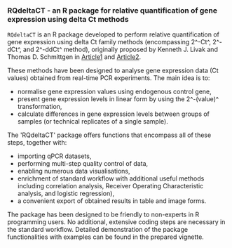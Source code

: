 
### RQdeltaCT - an R package for relative quantification of gene expression using delta Ct methods 

`RQdeltaCT` is an R package developed to perform relative quantification of gene expression using delta Ct family methods (encompassing 2^-Ct^, 2^-dCt^, and 2^-ddCt^ method), originally proposed by Kenneth J. Livak and Thomas D. Schmittgen in [Article1](https://www.sciencedirect.com/science/article/pii/S1046202301912629?via%3Dihub) and [Article2](https://www.nature.com/articles/nprot.2008.73).  

These methods have been designed to analyse gene expression data (Ct values) obtained from real-time PCR experiments. The main idea is to:

* normalise gene expression values using endogenous control gene,
* present gene expression levels in linear form by using the 2^-(value)^ transformation,
* calculate differences in gene expression levels between groups of samples (or technical replicates of a single sample).  

The 'RQdeltaCT' package offers functions that encompass all of these steps, together with:
* importing qPCR datasets, 
* performing multi-step quality control of data,
* enabling numerous data visualisations,
* enrichment of standard workflow with additional useful methods including correlation analysis, Receiver Operating Characteristic analysis, and logistic regression),
* a convenient export of obtained results in table and image forms.  

The package has been designed to be friendly to non-experts in R programming users. No additional, extensive coding steps are necessary in the standard workflow. Detailed demonstration of the package functionalities with examples can be found in the prepared vignette. 
